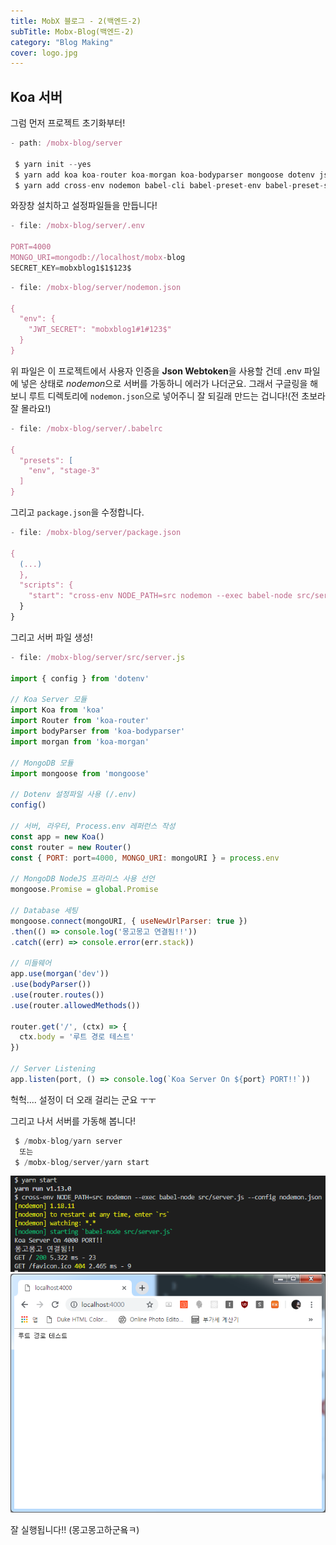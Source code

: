 ```yaml
---
title: MobX 블로그 - 2(백엔드-2)
subTitle: Mobx-Blog(백엔드-2)
category: "Blog Making"
cover: logo.jpg
---
```


## Koa 서버
그럼 먼저 프로젝트 초기화부터!

```js
- path: /mobx-blog/server

 $ yarn init --yes
 $ yarn add koa koa-router koa-morgan koa-bodyparser mongoose dotenv jsonwebtoken
 $ yarn add cross-env nodemon babel-cli babel-preset-env babel-preset-stage-3 --dev
```

와장창 설치하고 설정파일들을 만듭니다!

```js
- file: /mobx-blog/server/.env

PORT=4000
MONGO_URI=mongodb://localhost/mobx-blog
SECRET_KEY=mobxblog1$1$123$
```

```js
- file: /mobx-blog/server/nodemon.json

{
  "env": {
    "JWT_SECRET": "mobxblog1#1#123$"
  }
}
```
위 파일은 이 프로젝트에서 사용자 인증을 **Json Webtoken**을 사용할 건데 .env 파일에 넣은 상태로
*nodemon*으로 서버를 가동하니 에러가 나더군요. 그래서 구글링을 해 보니 루트 디렉토리에 `nodemon.json`으로
넣어주니 잘 되길래 만드는 겁니다!(전 초보라 잘 몰라요!)

```js
- file: /mobx-blog/server/.babelrc

{
  "presets": [
    "env", "stage-3"
  ]
}
```

그리고 `package.json`을 수정합니다.

```js
- file: /mobx-blog/server/package.json

{
  (...)
  },
  "scripts": {
    "start": "cross-env NODE_PATH=src nodemon --exec babel-node src/server.js --config nodemon.json"
  }
}
```

그리고 서버 파일 생성!

```js
- file: /mobx-blog/server/src/server.js

import { config } from 'dotenv'

// Koa Server 모듈
import Koa from 'koa'
import Router from 'koa-router'
import bodyParser from 'koa-bodyparser'
import morgan from 'koa-morgan'

// MongoDB 모듈
import mongoose from 'mongoose'

// Dotenv 설정파일 사용 (/.env)
config()

// 서버, 라우터, Process.env 레퍼런스 작성
const app = new Koa()
const router = new Router()
const { PORT: port=4000, MONGO_URI: mongoURI } = process.env

// MongoDB NodeJS 프라미스 사용 선언
mongoose.Promise = global.Promise

// Database 세팅
mongoose.connect(mongoURI, { useNewUrlParser: true })
.then(() => console.log('몽고몽고 연결됨!!'))
.catch((err) => console.error(err.stack))

// 미들웨어
app.use(morgan('dev'))
.use(bodyParser())
.use(router.routes())
.use(router.allowedMethods())

router.get('/', (ctx) => {
  ctx.body = '루트 경로 테스트'
})

// Server Listening
app.listen(port, () => console.log(`Koa Server On ${port} PORT!!`))
```

헉헉.... 설정이 더 오래 걸리는 군요 ㅜㅜ

그리고 나서 서버를 가동해 봅니다!  
```js
 $ /mobx-blog/yarn server
  또는
 $ /mobx-blog/server/yarn start
```

![Console](./console.png)
![Browser](./browser.png)

잘 실행됩니다!! (몽고몽고하군욬ㅋ)